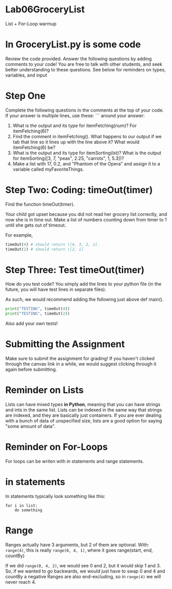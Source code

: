 # Lab06GroceryList
List + For-Loop warmup

# In GroceryList.py is some code
Review the code provided. Answer the following questions by adding comments to your code! You are free to talk with other students, and seek better understanding to these questions. See below for reminders on types, variables, and input

# Step One
Complete the following questions in the comments at the top of your code. If your answer is multiple lines, use these: \``` around your answer:
1. What is the output and its type for itemFetching(num)? For itemFetching(6)?
2. Find the comment in itemFetching(). What happens to our output if we tab that line so it lines up with the line above it? What would itemFetching(6) be?
3. What is the output and its type for itemSorting(lst)? What is the output for itemSorting(\[3, 7, "peas", 2.25, "carrots", 1, 5.3])?
4. Make a list with 17, 0.2, and "Phantom of the Opera" and assign it to a variable called myFavoriteThings.

# Step Two: Coding: timeOut(timer)
Find the function timeOut(timer). 

Your child got upset because you did not read her grocery list correctly, and now she is in time out. Make a list of numbers counting down from timer to 1 until she gets out of timeout.

For example, 
```python
timeOut(4) # should return \[4, 3, 2, 1].
timeOut(2) # should return \[2, 1]
```
# Step Three: Test timeOut(timer)
How do you test code? You simply add the lines to your python file (in the future, you will have test lines in separate files).

As such, we would recommend adding the following just above def main().
```python
print("TESTING", timeOut(4)) 
print("TESTING", timeOut(2)) 
```
Also add your own tests!

# Submitting the Assignment
Make sure to submit the assignment for grading! If you haven't clicked through the canvas link in a while, we would suggest clicking through it again before submitting.

# Reminder on Lists
Lists can have mixed types **in Python**, meaning that you can have strings and ints in the same list. Lists can be indexed in the same way that strings are indexed, 
and they are basically just containers. If you are ever dealing with a bunch of data of unspecified size, lists are a good option for saying "some amount of data".

# Reminder on For-Loops
For loops can be writen with in statements and range statements.
# in statements
In statements typically look something like this:
```
for i in list:
    do something
```          
# Range
Ranges actually have 3 arguments, but 2 of them are optional. With:
`range(4)`, this is really `range(0, 4, 1)`, where it goes range(start, end, countBy)

If we did `range(0, 4, 2)`, we would see 0 and 2, but it would skip 1 and 3.
So, if we wanted to go backwards, we would just have to swap 0 and 4 and countBy a negative
Ranges are also end-excluding, so in `range(4)` we will never reach 4.

